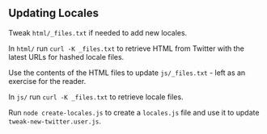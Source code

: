 ## Updating Locales

Tweak `html/_files.txt` if needed to add new locales.

In `html/` run `curl -K _files.txt` to retrieve HTML from Twitter with the latest URLs for hashed locale files.

Use the contents of the HTML files to update `js/_files.txt` - left as an exercise for the reader.

In `js/` run `curl -K _files.txt` to retrieve locale files.

Run `node create-locales.js` to create a `locales.js` file and use it to update `tweak-new-twitter.user.js`.
